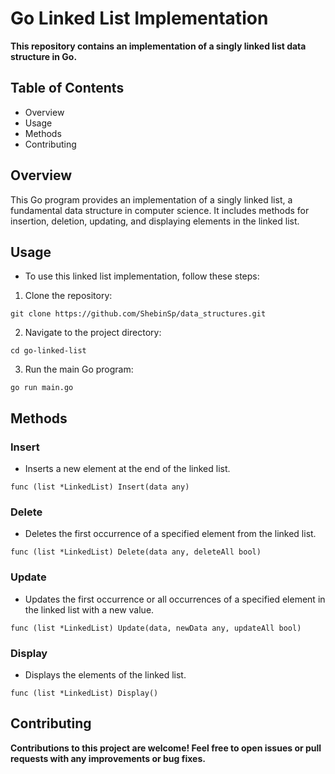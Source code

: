 # Go Linked List Implementation
**This repository contains an implementation of a singly linked list data structure in Go.**

## Table of Contents
* Overview
* Usage
* Methods
* Contributing

## Overview
This Go program provides an implementation of a singly linked list, a fundamental data structure in computer science. It includes methods for insertion, deletion, updating, and displaying elements in the linked list.

## Usage

* To use this linked list implementation, follow these steps:

1. Clone the repository:

`git clone https://github.com/ShebinSp/data_structures.git`

2. Navigate to the project directory:

`cd go-linked-list`

3. Run the main Go program:

`go run main.go`


## Methods
### Insert
* Inserts a new element at the end of the linked list.

`func (list *LinkedList) Insert(data any)`

### Delete
* Deletes the first occurrence of a specified element from the linked list.

`func (list *LinkedList) Delete(data any, deleteAll bool)`

### Update

* Updates the first occurrence or all occurrences of a specified element in the linked list with a new value.

`func (list *LinkedList) Update(data, newData any, updateAll bool)`


### Display
* Displays the elements of the linked list.

`func (list *LinkedList) Display()`


## Contributing
**Contributions to this project are welcome! Feel free to open issues or pull requests with any improvements or bug fixes.**

